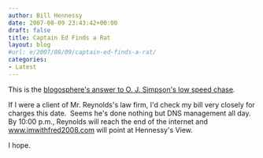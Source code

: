 ```yaml
---
author: Bill Hennessy
date: 2007-08-09 23:43:42+00:00
draft: false
title: Captain Ed Finds a Rat
layout: blog
#url: e/2007/08/09/captain-ed-finds-a-rat/
categories:
- Latest
---
```


This is the [blogosphere's answer to O. J. Simpson's low speed chase](https://www.captainsquartersblog.com/mt/archives/011065.php).

If I were a client of Mr. Reynolds's law firm, I'd check my bill very closely for charges this date.  Seems he's done nothing but DNS management all day.  By 10:00 p.m., Reynolds will reach the end of the internet and www.imwithfred2008.com will point at Hennessy's View.

I hope.

